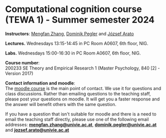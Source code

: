 # Computational cognition course (TEWA 1) - Summer semester 2024

**Instructors**: [Mengfan Zhang](https://ufind.univie.ac.at/en/person.html?id=113298), [Dominik Pegler](https://ufind.univie.ac.at/en/person.html?id=1001597) and [József Arato](https://ufind.univie.ac.at/en/person.html?id=108388)

**Lectures.**
Wednesdays 13:15-14:45 in PC Room A0607, 6th floor, NIG.

**Labs.** 
Wednesdays 15:00-16:30 in PC Room A0607, 6th floor, NIG.

**Course number**:  
200233 SE Theory and Empirical Research 1 (Master Psychology, 840 [2] - Version 2017)

**Contact information and moodle**:  
The [moodle course](https://moodle.univie.ac.at/course/view.php?id=358850) is the main point of contact. We use it for questions and class discussions. Rather than emailing questions to the teaching staff, please post your questions on moodle. It will get you a faster response and the answer will benefit others with the same question.

If you have a question that isn't suitable for moodle and there is a need to email the teaching staff directly, please use one of the following email addresses: **mengfan.zhang@univie.ac.at**, **dominik.pegler@univie.ac.at** and **jozsef.arato@univie.ac.at**
